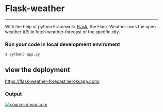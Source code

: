 # Flask-weather

-------------------------------------------------

With the help of python Framework [Flask](https://www.fullstackpython.com/flask.html), the Flask-Weather uses the open weather [API](https://openweathermap.org/api) to fetch weather-forecast of the specfic city.


### Run your code in local development enviroment

```bash 
$ python3 app.py
```

## view the deployment


https://flask-weather-forecast.herokuapp.com/

### Output  

<a href="https://imgur.com/SD76h4r"><img src="https://i.imgur.com/SD76h4r.png" title="source: imgur.com" /></a>